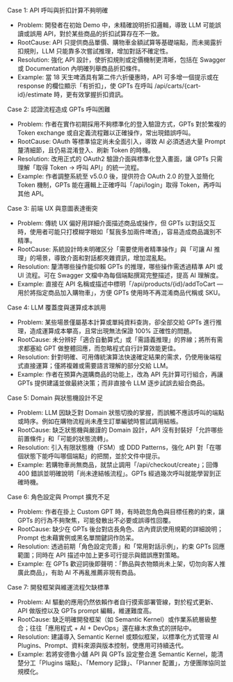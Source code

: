 Case 1: API 呼叫與折扣計算不夠明確  
- Problem: 開發者在初始 Demo 中，未精確說明折扣邏輯，導致 LLM 可能誤讀或誤用 API，對於某些商品的折扣試算存在不一致。  
- RootCause: API 只提供商品單價、購物車金額試算等基礎端點，而未揭露折扣規則，LLM 只能靠多次嘗試推理，增加對話不確定性。  
- Resolution: 強化 API 設計，使折扣規則或定價機制更清晰，包括在 Swagger 或 Documentation 內明確列舉商品折扣條件。  
- Example: 當 18 天生啤酒具有第二件六折優惠時，API 可多增一個提示或在 response 的欄位顯示「有折扣」，使 GPTs 在呼叫 /api/carts/{cart-id}/estimate 時，更有效掌握折扣資訊。

Case 2: 認證流程造成 GPTs 呼叫困難  
- Problem: 作者在實作初期採用不夠標準化的登入驗證方式，GPTs 對於繁複的 Token exchange 或自定義流程難以正確操作，常出現錯誤呼叫。  
- RootCause: OAuth 等標準協定尚未全面引入，導致 AI 必須透過大量 Prompt 釐清細節，且仍易混淆登入、刷新 Token 的時機。  
- Resolution: 改用正式的 OAuth2 驗證介面與標準化登入畫面，讓 GPTs 只需理解「取得 Token → 呼叫 API」的統一流程。  
- Example: 作者調整系統至 v5.0.0 後，提供符合 OAuth 2.0 的登入並簡化 Token 機制，GPTs 能在邏輯上正確呼叫「/api/login」取得 Token，再呼叫其他 API。

Case 3: 前端 UX 與意圖表達衝突  
- Problem: 傳統 UX 偏好用詳細介面描述商品或操作，但 GPTs 以對話交互時，使用者可能只打模糊字眼如「幫我多加兩件啤酒」，容易造成商品識別不精準。  
- RootCause: 系統設計時未明確区分「需要使用者精準操作」與「可讓 AI 推理」的場景，導致介面和對話都夾雜資訊，增加混亂點。  
- Resolution: 釐清哪些操作能仰賴 GPTs 的推理，哪些操作需透過精準 API 或 UI 流程。可在 Swagger 文檔中為每個端點撰寫完整描述，提高 AI 理解度。  
- Example: 直接在 API 名稱或描述中標明「/api/products/{id}/addToCart — 用於將指定商品加入購物車」，方便 GPTs 使用時不再混淆商品代稱或 SKU。  

Case 4: LLM 覆蓋度與運算成本誤用  
- Problem: 某些場景僅屬基本計算或單純資料查詢，卻全部交給 GPTs 進行推理，造成運算成本攀高，且常出現無法保證 100% 正確性的問題。  
- RootCause: 未分辨好「適合自動算式」或「需語義推理」的界線；將所有需求都塞給 GPT 做整體回應，而忽略程式自行計算效能更佳。  
- Resolution: 針對明確、可用傳統演算法快速確定結果的需求，仍使用後端程式直接運算；僅將複雜或需要語言理解的部分交給 LLM。  
- Example: 作者在預算內選購商品的功能上，改為 API 先計算可行組合，再讓 GPTs 提供建議並做最終決策；而非直接令 LLM 逐步試誤去組合商品。

Case 5: Domain 與狀態機設計不足  
- Problem: LLM 因缺乏對 Domain 狀態切換的掌握，而誤觸不應該呼叫的端點或時序。例如在購物流程尚未產生訂單編號時嘗試調用結帳。  
- RootCause: 缺乏狀態機與嚴謹的 Domain 設計，API 沒有封裝好「允許哪些前置條件」和「可能的狀態流轉」。  
- Resolution: 引入有限狀態機（FSM）或 DDD Patterns，強化 API 對「在哪個狀態下能呼叫哪個端點」的把關，並於文件中提示。  
- Example: 若購物車尚無商品，就禁止調用「/api/checkout/create」；回傳 400 錯誤並明確說明「尚未達結帳流程」。GPTs 經過幾次呼叫就能學習到正確時機。

Case 6: 角色設定與 Prompt 擴充不足  
- Problem: 作者在掛上 Custom GPT 時，有時疏忽角色與目標任務的約束，讓 GPTs 的行為不夠聚焦，可能發散出不必要或誤導性回覆。  
- RootCause: 缺少在 GPTs 後台對店長角色、店內資訊使用規範的詳細說明；Prompt 也未藉實例或黑名單關鍵詞作防呆。  
- Resolution: 透過前期「角色設定完善」和「常用對話示例」，約束 GPTs 回應範圍；同時在 API 描述中加上更多可行提示與錯誤應對策略。  
- Example: 在 GPTs 歡迎詞後即聲明：「飾品與衣物類尚未上架，切勿向客人推廣此商品」，有助 AI 不再亂推薦非現有商品。

Case 7: 開發框架與維運流程欠缺標準  
- Problem: AI 驅動的應用仍然依賴作者自行摸索部署管線，對於程式更新、API 做版控以及 GPTs prompt 編輯，維運難度高。  
- RootCause: 缺乏明確開發框架（如 Semantic Kernel）或作業系統層級整合；往往「應用程式 + AI + DevOps」還在緣木求魚式的拼貼中。  
- Resolution: 建議導入 Semantic Kernel 或類似框架，以標準化方式管理 AI Plugins、Prompt、資料來源與版本控制，使應用可持續迭代。  
- Example: 若將安德魯小舖 API 與 GPTs 設定整合進 Semantic Kernel，能清楚分工「Plugins 端點」、「Memory 記錄」、「Planner 配置」，方便團隊協同並規模化。
